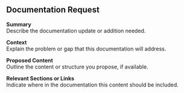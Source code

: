 ## Documentation Request

**Summary**  
Describe the documentation update or addition needed.

**Context**  
Explain the problem or gap that this documentation will address.

**Proposed Content**  
Outline the content or structure you propose, if available.

**Relevant Sections or Links**  
Indicate where in the documentation this content should be included.
